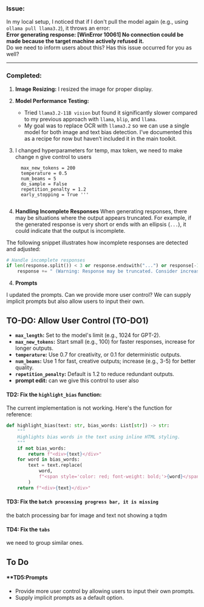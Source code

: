 
### Issue:
In my local setup, I noticed that if I don't pull the model again (e.g., using `ollama pull llama3.2`), it throws an error:  
**Error generating response: [WinError 10061] No connection could be made because the target machine actively refused it.**  
Do we need to inform users about this? Has this issue occurred for you as well?

---

### Completed:
1. **Image Resizing:** I resized the image for proper display.  
2. **Model Performance Testing:**  
   - Tried `llama3.2-11B vision` but found it significantly slower compared to my previous approach with `llama`, `blip`, and `llama`.  
   - My goal was to replace OCR with `llama3.2` so we can use a single model for both image and text bias detection. I’ve documented this as a recipe for now but haven’t included it in the main toolkit.
3. I changed hyperparameters for temp, max token, we need to make change n give control to users
      
      ```  max_length = 512
        max_new_tokens = 200
        temperature = 0.5
        num_beams = 5
        do_sample = False
        repetition_penalty = 1.2
        early_stopping = True '''


4. **Handling Incomplete Responses**
When generating responses, there may be situations where the output appears truncated. For example, if the generated response is very short or ends with an ellipsis (`...`), it could indicate that the output is incomplete.

The following snippet illustrates how incomplete responses are detected and adjusted:

```python
# Handle incomplete responses
if len(response.split()) < 3 or response.endswith("...") or response[-1] not in ".!?":
    response += " (Warning: Response may be truncated. Consider increasing `max_new_tokens`.)"
```
4. **Prompts**

I updated the prompts. Can we provide more user control? We can supply implicit prompts but also allow users to input their own.


## TO-DO: Allow User Control (TO-DO1)
 
- **`max_length`:** Set to the model's limit (e.g., 1024 for GPT-2).  
- **`max_new_tokens`:** Start small (e.g., 100) for faster responses, increase for longer outputs.  
- **`temperature`:** Use 0.7 for creativity, or 0.1 for deterministic outputs.  
- **`num_beams`:** Use 1 for fast, creative outputs; increase (e.g., 3-5) for better quality.  
- **`repetition_penalty`:** Default is 1.2 to reduce redundant outputs.
- **prompt edit:** can we give this control to user also  

#### **TD2:** Fix the `highlight_bias` function:
The current implementation is not working. Here's the function for reference:  
```python
def highlight_bias(text: str, bias_words: List[str]) -> str:
    """
    Highlights bias words in the text using inline HTML styling.
    """
    if not bias_words:
        return f"<div>{text}</div>"
    for word in bias_words:
        text = text.replace(
            word,
            f"<span style='color: red; font-weight: bold;'>{word}</span>"
        )
    return f"<div>{text}</div>"
```
#### **TD3:** Fix the `batch processing progress bar, it is missing` 

the batch processing bar for image and text not showing a tqdm


#### **TD4:** Fix the `tabs` 
we need to group similar ones.

## To Do

#### **TD5:**Prompts**

- Provide more user control by allowing users to input their own prompts.
- Supply implicit prompts as a default option.

